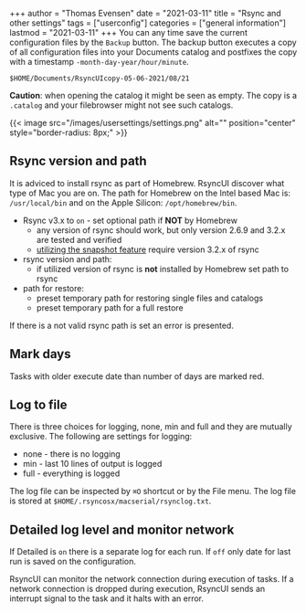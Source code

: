 +++
author = "Thomas Evensen"
date = "2021-03-11"
title =  "Rsync and other settings"
tags = ["userconfig"]
categories = ["general information"]
lastmod = "2021-03-11"
+++
You can any time save the current configuration files by the `Backup` button. The backup button executes a copy of all configuration files into your Documents catalog and postfixes the copy with a timestamp `-month-day-year/hour/minute`.

`$HOME/Documents/RsyncUIcopy-05-06-2021/08/21`

**Caution**: when opening the catalog it might be seen as empty. The copy is a `.catalog` and your filebrowser might not see such catalogs.

{{< image src="/images/usersettings/settings.png" alt="" position="center" style="border-radius: 8px;" >}}

## Rsync version and path

It is adviced to install rsync as part of Homebrew. RsyncUI discover what type of Mac you are on. The path for Homebrew on the Intel based Mac is: `/usr/local/bin` and on the Apple Silicon: `/opt/homebrew/bin`.

 - Rsync v3.x to `on` - set optional path if **NOT** by Homebrew
   	- any version of rsync should work, but only version 2.6.9 and 3.2.x are tested and verified
    - [utilizing the snapshot feature](/post/snapshots/) require version 3.2.x of rsync
- rsync version and path:
    - if utilized version of rsync is **not** installed by Homebrew set path to rsync
- path for restore:
    - preset temporary path for restoring single files and catalogs
    - preset temporary path for a full restore

If there is a not valid rsync path is set an error is presented.

## Mark days

Tasks with older execute date than number of days are marked red.

## Log to file

There is three choices for logging, none, min and full and they are mutually exclusive. The following are settings for logging:

- none - there is no logging
- min - last 10 lines of output is logged
- full - everything is logged

The log file can be inspected by `⌘O` shortcut or by the File menu. The log file is stored at `$HOME/.rsyncosx/macserial/rsynclog.txt`.

## Detailed log level and monitor network

If Detailed is `on` there is a separate log for each run. If `off` only date for last run is saved on the configuration.

RsyncUI can monitor the network connection during execution of tasks. If a network connection is dropped during execution, RsyncUI sends an interrupt signal to the task and it halts with an error.
